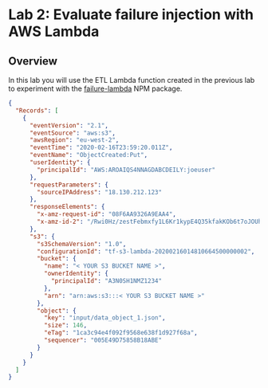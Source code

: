 # Lab 2: Evaluate failure injection with AWS Lambda

## Overview

In this lab you will use the ETL Lambda function created in the previous lab to experiment with the [failure-lambda]() NPM package.

```json
{
  "Records": [
    {
      "eventVersion": "2.1",
      "eventSource": "aws:s3",
      "awsRegion": "eu-west-2",
      "eventTime": "2020-02-16T23:59:20.011Z",
      "eventName": "ObjectCreated:Put",
      "userIdentity": {
        "principalId": "AWS:AROAIQS4NNAGDABCDEILY:joeuser"
      },
      "requestParameters": {
        "sourceIPAddress": "18.130.212.123"
      },
      "responseElements": {
        "x-amz-request-id": "08F6AA9326A9EAA4",
        "x-amz-id-2": "/Rwi0Hz/zestFebmxfy1L6Kr1kypE4Q35kfakKOb6t7oJOUhdMz7L83L2ZCqu8UUG6StSyUlajsdzE8Q4MQVkQOnEMlR3Rcp"
      },
      "s3": {
        "s3SchemaVersion": "1.0",
        "configurationId": "tf-s3-lambda-20200216014810664500000002",
        "bucket": {
          "name": "< YOUR S3 BUCKET NAME >",
          "ownerIdentity": {
            "principalId": "A3N0SH1NMZ1234"
          },
          "arn": "arn:aws:s3:::< YOUR S3 BUCKET NAME >"
        },
        "object": {
          "key": "input/data_object_1.json",
          "size": 146,
          "eTag": "1ca3c94e4f092f9568e638f1d927f68a",
          "sequencer": "005E49D75858B18ABE"
        }
      }
    }
  ]
}
```